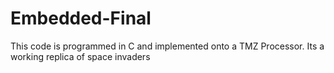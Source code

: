 # Embedded-Final
This code is programmed in C and implemented onto a TMZ Processor. Its a working replica of space invaders

